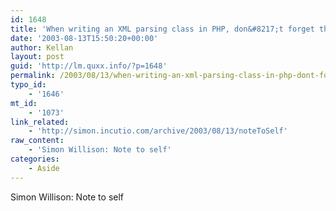 ```yaml
---
id: 1648
title: 'When writing an XML parsing class in PHP, don&#8217;t forget the ampersands'
date: '2003-08-13T15:50:20+00:00'
author: Kellan
layout: post
guid: 'http://lm.quxx.info/?p=1648'
permalink: /2003/08/13/when-writing-an-xml-parsing-class-in-php-dont-forget-the-ampersands/
typo_id:
    - '1646'
mt_id:
    - '1073'
link_related:
    - 'http://simon.incutio.com/archive/2003/08/13/noteToSelf'
raw_content:
    - 'Simon Willison: Note to self'
categories:
    - Aside
---
```


Simon Willison: Note to self